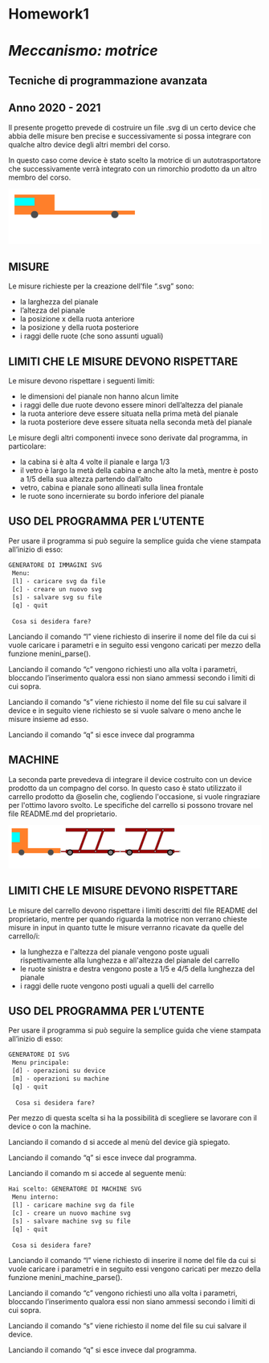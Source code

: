 # Homework1
# _Meccanismo: motrice_
## Tecniche di programmazione avanzata
## Anno 2020 - 2021

Il presente progetto prevede di costruire un file .svg di un certo device che abbia delle misure ben precise e successivamente si possa integrare con qualche altro device degli altri membri del corso.

In questo caso come device è stato scelto la motrice di un autotrasportatore che successivamente verrà integrato con un rimorchio prodotto da un altro membro del corso.

<img src="./motrice.svg">


## MISURE
Le misure richieste per la creazione dell’file “.svg” sono:
- la larghezza del pianale
- l’altezza del pianale
- la posizione x della ruota anteriore
- la posizione y della ruota posteriore
- i raggi delle ruote (che sono assunti uguali)


## LIMITI CHE LE MISURE DEVONO RISPETTARE
Le misure devono rispettare i seguenti limiti:
- le dimensioni del pianale non hanno alcun limite
- i raggi delle due ruote devono essere minori dell’altezza del pianale
- la ruota anteriore deve essere situata nella prima metà del pianale
- la ruota posteriore deve essere situata nella seconda metà del pianale


Le misure degli altri componenti invece sono derivate dal programma, in particolare:
- la cabina si è alta 4 volte il pianale e larga 1/3
- il vetro è largo la metà della cabina e anche alto la metà, mentre è posto a 1/5 della sua altezza partendo dall’alto
- vetro, cabina e pianale sono allineati sulla linea frontale
- le ruote sono incernierate su bordo inferiore del pianale


## USO DEL PROGRAMMA PER L’UTENTE
Per usare il programma si può seguire la semplice guida che viene stampata all’inizio di esso:


~~~
GENERATORE DI IMMAGINI SVG
 Menu:
 [l] - caricare svg da file
 [c] - creare un nuovo svg
 [s] - salvare svg su file
 [q] - quit

 Cosa si desidera fare?
~~~


Lanciando il comando “l” viene richiesto di inserire il nome del file da cui si vuole caricare i parametri e in seguito essi vengono caricati per mezzo della funzione menini_parse().


Lanciando il comando “c” vengono richiesti uno alla volta i parametri, bloccando l’inserimento qualora essi non siano ammessi secondo i limiti di cui sopra.


Lanciando il comando “s” viene richiesto il nome del file su cui salvare il device e in seguito viene richiesto se si vuole salvare o meno anche le misure insieme ad esso.


Lanciando il comando “q” si esce invece dal programma

## MACHINE
La seconda parte prevedeva di integrare il device costruito con un device prodotto da un compagno del corso. In questo caso è stato utilizzato il carrello prodotto da @oselin che, cogliendo l'occasione, si vuole ringraziare per l'ottimo lavoro svolto. Le specifiche del carrello si possono trovare nel file README.md del proprietario.

<img src="./machine.svg">

## LIMITI CHE LE MISURE DEVONO RISPETTARE
Le misure del carrello devono rispettare i limiti descritti del file README del proprietario, mentre per quando riguarda la motrice non verrano chieste misure in input in quanto tutte le misure verranno ricavate da quelle del carrello/i:

- la lunghezza e l'altezza del pianale vengono poste uguali rispettivamente alla lunghezza e all'altezza del pianale del carrello
- le ruote sinistra e destra vengono poste a 1/5 e 4/5 della lunghezza del pianale
- i raggi delle ruote vengono posti uguali a quelli del carrello

## USO DEL PROGRAMMA PER L’UTENTE
Per usare il programma si può seguire la semplice guida che viene stampata all’inizio di esso:

~~~
GENERATORE DI SVG
 Menu principale:
 [d] - operazioni su device
 [m] - operazioni su machine
 [q] - quit

  Cosa si desidera fare?
~~~

Per mezzo di questa scelta si ha la possibilità di scegliere se lavorare con il device o con la machine.

Lanciando il comando d si accede al menù del device già spiegato.

Lanciando il comando “q” si esce invece dal programma.

Lanciando il comando m si accede al seguente menù:

~~~
Hai scelto: GENERATORE DI MACHINE SVG
 Menu interno:
 [l] - caricare machine svg da file
 [c] - creare un nuovo machine svg
 [s] - salvare machine svg su file
 [q] - quit

 Cosa si desidera fare?
~~~


Lanciando il comando “l” viene richiesto di inserire il nome del file da cui si vuole caricare i parametri e in seguito essi vengono caricati per mezzo della funzione menini_machine_parse().


Lanciando il comando “c” vengono richiesti uno alla volta i parametri, bloccando l’inserimento qualora essi non siano ammessi secondo i limiti di cui sopra.


Lanciando il comando “s” viene richiesto il nome del file su cui salvare il device.


Lanciando il comando “q” si esce invece dal programma.
